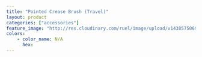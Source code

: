 ```yaml
---
title: "Pointed Crease Brush (Travel)"
layout: product
categories: ["accessories"]
feature_image: "http://res.cloudinary.com/ruel/image/upload/v1438575069/fs/pointedCreaseBrush(travel).jpg"
colors:
    - color_name: N/A
      hex: 
---
```

